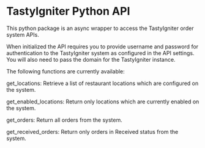 # TastyIgniter Python API

This python package is an async wrapper to access the TastyIgniter order system APIs.

When initialized the API requires you to provide username and password for authentication to the TastyIgniter system as configured in the API settings. You will also need to pass the domain for the TastyIgniter instance.

The following functions are currently available:

get_locations:
Retrieve a list of restaurant locations which are configured on the system.

get_enabled_locations:
Return only locations which are currently enabled on the system.

get_orders:
Return all orders from the system.

get_received_orders:
Return only orders in Received status from the system.
